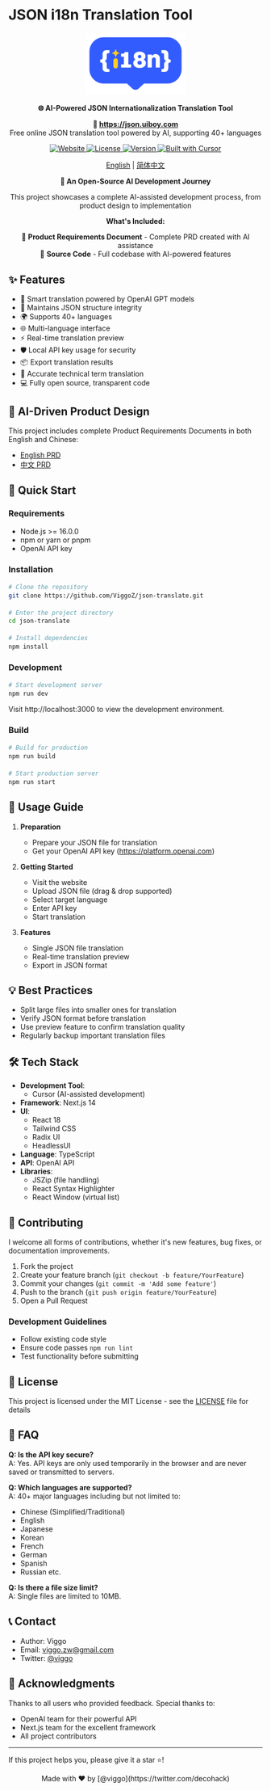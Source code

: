 # JSON i18n Translation Tool

<p align="center">
  <img src="public/logo-blue.png" alt="JSON Translate Logo" width="200"/>
</p>

<p align="center">
  <strong>🌐 AI-Powered JSON Internationalization Translation Tool</strong>
</p>

<p align="center">
  <strong>🔗 <a href="https://json.uiboy.com">https://json.uiboy.com</a></strong><br>
  Free online JSON translation tool powered by AI, supporting 40+ languages
</p>

<p align="center">
  <a href="https://json.uiboy.com">
    <img src="https://img.shields.io/badge/Website-json.uiboy.com-blue?style=flat-square" alt="Website">
  </a>
  <a href="LICENSE">
    <img src="https://img.shields.io/badge/license-MIT-blue.svg" alt="License">
  </a>
  <a href="package.json">
    <img src="https://img.shields.io/badge/version-0.1.0-green.svg" alt="Version">
  </a>
  <a href="https://cursor.sh">
    <img src="https://img.shields.io/badge/Built%20with-Cursor-blue?style=flat" alt="Built with Cursor">
  </a>
</p>

<p align="center">
  <a href="/README.md">English</a> | 
  <a href="/README.zh.md">简体中文</a>
</p>

<p align="center">
  <strong>🎯 An Open-Source AI Development Journey</strong>
</p>

<p align="center">
  This project showcases a complete AI-assisted development process, from product design to implementation
</p>

<p align="center">
  <strong>What's Included:</strong>
</p>

<p align="center">
  🔸 <strong>Product Requirements Document</strong> - Complete PRD created with AI assistance<br>
  🔸 <strong>Source Code</strong> - Full codebase with AI-powered features
</p>

## ✨ Features

- 🤖 Smart translation powered by OpenAI GPT models
- 🔄 Maintains JSON structure integrity
- 🌍 Supports 40+ languages
- 🌐 Multi-language interface
- ⚡️ Real-time translation preview
- 🛡️ Local API key usage for security
- 📦 Export translation results
- 🎯 Accurate technical term translation
- 💻 Fully open source, transparent code

## 📖 AI-Driven Product Design

This project includes complete Product Requirements Documents in both English and Chinese:
- [English PRD](./json-translator-prd.md)
- [中文 PRD](./json-translator-prd.zh.md)

## 🚀 Quick Start

### Requirements

- Node.js >= 16.0.0
- npm or yarn or pnpm
- OpenAI API key

### Installation

```bash
# Clone the repository
git clone https://github.com/ViggoZ/json-translate.git

# Enter the project directory
cd json-translate

# Install dependencies
npm install
```

### Development

```bash
# Start development server
npm run dev
```
Visit http://localhost:3000 to view the development environment.

### Build

```bash
# Build for production
npm run build

# Start production server
npm run start
```

## 📖 Usage Guide

1. **Preparation**
   - Prepare your JSON file for translation
   - Get your OpenAI API key (https://platform.openai.com)

2. **Getting Started**
   - Visit the website
   - Upload JSON file (drag & drop supported)
   - Select target language
   - Enter API key
   - Start translation

3. **Features**
   - Single JSON file translation
   - Real-time translation preview
   - Export in JSON format

## 💡 Best Practices

- Split large files into smaller ones for translation
- Verify JSON format before translation
- Use preview feature to confirm translation quality
- Regularly backup important translation files

## 🛠 Tech Stack

- **Development Tool**: 
  - Cursor (AI-assisted development)
- **Framework**: Next.js 14
- **UI**: 
  - React 18
  - Tailwind CSS
  - Radix UI
  - HeadlessUI
- **Language**: TypeScript
- **API**: OpenAI API
- **Libraries**:
  - JSZip (file handling)
  - React Syntax Highlighter
  - React Window (virtual list)

## 🤝 Contributing

I welcome all forms of contributions, whether it's new features, bug fixes, or documentation improvements.

1. Fork the project
2. Create your feature branch (`git checkout -b feature/YourFeature`)
3. Commit your changes (`git commit -m 'Add some feature'`)
4. Push to the branch (`git push origin feature/YourFeature`)
5. Open a Pull Request

### Development Guidelines
- Follow existing code style
- Ensure code passes `npm run lint`
- Test functionality before submitting

## 📝 License

This project is licensed under the MIT License - see the [LICENSE](LICENSE) file for details

## 🙋 FAQ

**Q: Is the API key secure?**  
A: Yes. API keys are only used temporarily in the browser and are never saved or transmitted to servers.

**Q: Which languages are supported?**  
A: 40+ major languages including but not limited to:
- Chinese (Simplified/Traditional)
- English
- Japanese
- Korean
- French
- German
- Spanish
- Russian
etc.

**Q: Is there a file size limit?**  
A: Single files are limited to 10MB.

## 📞 Contact

- Author: Viggo
- Email: viggo.zw@gmail.com
- Twitter: [@viggo](https://twitter.com/decohack)

## 🌟 Acknowledgments

Thanks to all users who provided feedback. Special thanks to:

- OpenAI team for their powerful API
- Next.js team for the excellent framework
- All project contributors

---

If this project helps you, please give it a star ⭐️!

<p align="center">Made with ❤️ by [@viggo](https://twitter.com/decohack)</p>